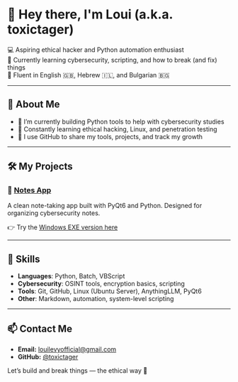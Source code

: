 # 👋 Hey there, I'm Loui (a.k.a. toxictager)

💻 Aspiring ethical hacker and Python automation enthusiast  
🎯 Currently learning cybersecurity, scripting, and how to break (and fix) things  
📍 Fluent in English 🇬🇧, Hebrew 🇮🇱, and Bulgarian 🇧🇬

---

## 🔐 About Me

- 🔭 I’m currently building Python tools to help with cybersecurity studies  
- 🧠 Constantly learning ethical hacking, Linux, and penetration testing  
- 🧰 I use GitHub to share my tools, projects, and track my growth
  
---

## 🛠 My Projects

### 📝 [Notes App](https://github.com/toxictager/notes-project)
A clean note-taking app built with PyQt6 and Python. Designed for organizing cybersecurity notes.

👉 Try the [Windows EXE version here](https://github.com/toxictager/note-exe/releases/latest)

---

## 📌 Skills

- **Languages**: Python, Batch, VBScript  
- **Cybersecurity**: OSINT tools, encryption basics, scripting  
- **Tools**: Git, GitHub, Linux (Ubuntu Server), AnythingLLM, PyQt6  
- **Other**: Markdown, automation, system-level scripting

---

## 📫 Contact Me

- **Email:** louilevyofficial@gmail.com  
- **GitHub:** [@toxictager](https://github.com/toxictager)

Let’s build and break things — the ethical way 🔐
